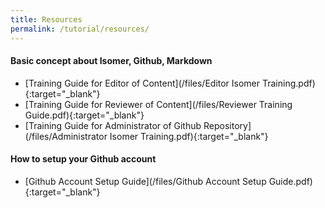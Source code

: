 ```yaml
---
title: Resources
permalink: /tutorial/resources/
---
```


#### **Basic concept about Isomer, Github, Markdown**
* [Training Guide for Editor of Content](/files/Editor Isomer Training.pdf){:target="_blank"}
* [Training Guide for Reviewer of Content](/files/Reviewer Training Guide.pdf){:target="_blank"}
* [Training Guide for Administrator of Github Repository](/files/Administrator Isomer Training.pdf){:target="_blank"}


#### **How to setup your Github account**
* [Github Account Setup Guide](/files/Github Account Setup Guide.pdf){:target="_blank"}
